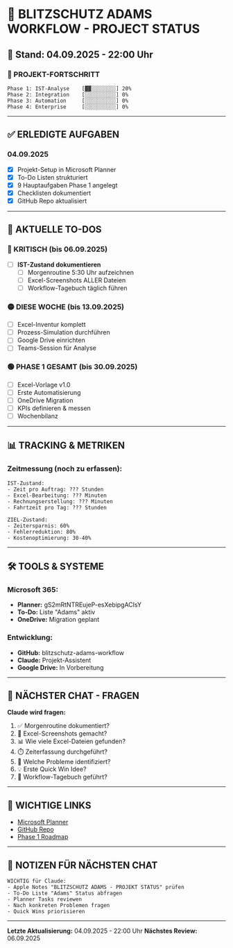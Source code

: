 # 🎯 BLITZSCHUTZ ADAMS WORKFLOW - PROJECT STATUS

## 📅 Stand: 04.09.2025 - 22:00 Uhr

### 🚀 PROJEKT-FORTSCHRITT

```
Phase 1: IST-Analyse    [▓▓░░░░░░░░] 20% 
Phase 2: Integration    [░░░░░░░░░░] 0%
Phase 3: Automation     [░░░░░░░░░░] 0%
Phase 4: Enterprise     [░░░░░░░░░░] 0%
```

---

## ✅ ERLEDIGTE AUFGABEN

### 04.09.2025
- [x] Projekt-Setup in Microsoft Planner
- [x] To-Do Listen strukturiert
- [x] 9 Hauptaufgaben Phase 1 angelegt
- [x] Checklisten dokumentiert
- [x] GitHub Repo aktualisiert

---

## 🔄 AKTUELLE TO-DOS

### 🔴 KRITISCH (bis 06.09.2025)
- [ ] **IST-Zustand dokumentieren**
  - [ ] Morgenroutine 5:30 Uhr aufzeichnen
  - [ ] Excel-Screenshots ALLER Dateien
  - [ ] Workflow-Tagebuch täglich führen

### 🟡 DIESE WOCHE (bis 13.09.2025)
- [ ] Excel-Inventur komplett
- [ ] Prozess-Simulation durchführen
- [ ] Google Drive einrichten
- [ ] Teams-Session für Analyse

### 🟢 PHASE 1 GESAMT (bis 30.09.2025)
- [ ] Excel-Vorlage v1.0
- [ ] Erste Automatisierung
- [ ] OneDrive Migration
- [ ] KPIs definieren & messen
- [ ] Wochenbilanz

---

## 📊 TRACKING & METRIKEN

### Zeitmessung (noch zu erfassen):
```
IST-Zustand:
- Zeit pro Auftrag: ??? Stunden
- Excel-Bearbeitung: ??? Minuten
- Rechnungserstellung: ??? Minuten
- Fahrtzeit pro Tag: ??? Stunden

ZIEL-Zustand:
- Zeitersparnis: 60%
- Fehlerreduktion: 80%
- Kostenoptimierung: 30-40%
```

---

## 🛠️ TOOLS & SYSTEME

### Microsoft 365:
- **Planner:** gS2mRtNTREujeP-esXebipgACIsY
- **To-Do:** Liste "Adams" aktiv
- **OneDrive:** Migration geplant

### Entwicklung:
- **GitHub:** blitzschutz-adams-workflow
- **Claude:** Projekt-Assistent
- **Google Drive:** In Vorbereitung

---

## 📝 NÄCHSTER CHAT - FRAGEN

**Claude wird fragen:**
1. ✅ Morgenroutine dokumentiert?
2. 📸 Excel-Screenshots gemacht?
3. 📊 Wie viele Excel-Dateien gefunden?
4. ⏱️ Zeiterfassung durchgeführt?
5. 🔴 Welche Probleme identifiziert?
6. 💡 Erste Quick Win Idee?
7. 📝 Workflow-Tagebuch geführt?

---

## 🔗 WICHTIGE LINKS

- [Microsoft Planner](https://planner.cloud.microsoft/webui/plan/gS2mRtNTREujeP-esXebipgACIsY/)
- [GitHub Repo](https://github.com/arminender/blitzschutz-adams-workflow)
- [Phase 1 Roadmap](./phase-1/Phase-1-Roadmap.md)

---

## 📌 NOTIZEN FÜR NÄCHSTEN CHAT

```
WICHTIG für Claude:
- Apple Notes "BLITZSCHUTZ ADAMS - PROJEKT STATUS" prüfen
- To-Do Liste "Adams" Status abfragen
- Planner Tasks reviewen
- Nach konkreten Problemen fragen
- Quick Wins priorisieren
```

---

**Letzte Aktualisierung:** 04.09.2025 - 22:00 Uhr
**Nächstes Review:** 06.09.2025